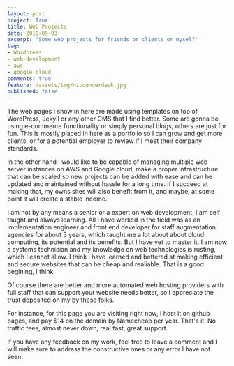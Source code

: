 ```yaml
---
layout: post
project: True
title: Web Projects
date: 2018-09-03
excerpt: "Some web projects for friends or clients or myself"
tag:
- Wordpress
- web-development
- aws
- google-cloud
comments: true
feature: /assets/img/nicounderdesk.jpg
published: false
---
```



The web pages I show in here are made using templates on top of WordPress, Jekyll or any other CMS that I find better.
Some are gonna be using e-commerce functionality or simply personal blogs, others are just for fun.
This is mostly placed in here as a portfolio so I can grow and get more clients, or for a potential employer to review if I meet their company standards.

In the other hand I would like to be capable of managing multiple web server instances on AWS and Google cloud, make a proper infrastructure that can be scaled so new projects can be added with ease and can be updated and maintained without hassle for a long time.
If I succeed at making that, my owns sites will also benefit from it, and maybe, at some point it will create a stable income.

I am not by any means a senior or a expert on web development, I am self taught and always learning. All I have worked in the field was as an implementation engineer and front end developer for staff augmentation agencies for about 3 years, which taught me a lot about about cloud computing, its potential and its benefits.
But I have yet to master it.
I am now a systems technician and my knowledge on web technologies is rusting, which I cannot allow.
I think I have learned and bettered at making efficient and secure websites that can be cheap and realiable. That is a good begining, I think.

Of course there are better and more automated web hosting providers with full staff that can support your website needs better, so I appreciate the trust deposited on my by these folks.

For instance, for this page you are visiting right now, I host it on github pages, and pay $14 on the domain by Namecheap per year. That's it. No traffic fees, almost never down, real fast, great support.

If you have any feedback on my work, feel free to leave a comment and I will make sure to address the constructive ones or any error I have not seen.

